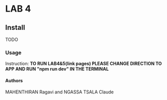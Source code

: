 # LAB 4

## Install

TODO

### Usage

Instruction:
**TO RUN LAB4&5(link pages) PLEASE CHANGE DIRECTION TO APP AND RUN "npm run dev" IN THE TERMINAL**

#### Authors

MAHENTHIRAN Ragavi and NGASSA TSALA Claude
